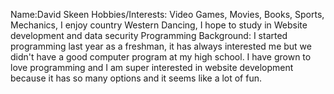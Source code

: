 Name:David Skeen
Hobbies/Interests: Video Games, Movies, Books, Sports, Mechanics, I enjoy country Western Dancing, I hope to study in Website development and data security
Programming Background: I started programming last year as a freshman, it has always interested me but
we didn't have a good computer program at my high school. I have grown to love programming
and I am super interested in website development because it has so many options and it seems like
a lot of fun.

